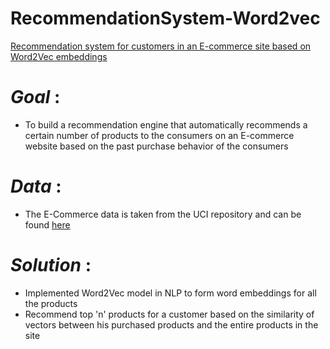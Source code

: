 # RecommendationSystem-Word2vec
[Recommendation system for customers in an E-commerce site based on Word2Vec embeddings](http://sravanroy.com/word2vec.html)

# *Goal* :
* To build a recommendation engine that automatically recommends a certain number of products to the consumers on an E-commerce website based on the past purchase behavior of the consumers

# *Data* :
* The E-Commerce data is taken from the UCI repository and can be found [here](https://archive.ics.uci.edu/ml/machine-learning-databases/00352/)

# *Solution* :
* Implemented Word2Vec model in NLP to form word embeddings for all the products
* Recommend top 'n' products for a customer based on the similarity of vectors between his purchased products and the entire products in the site
